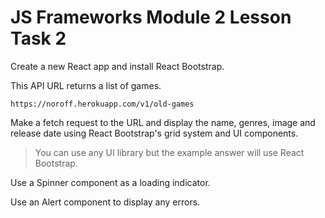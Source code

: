 # JS Frameworks Module 2 Lesson Task 2

Create a new React app and install React Bootstrap.

This API URL returns a list of games.

```
https://noroff.herokuapp.com/v1/old-games
```

Make a fetch request to the URL and display the name, genres, image and release date using React Bootstrap's grid system and UI components.

> You can use any UI library but the example answer will use React Bootstrap.

Use a Spinner component as a loading indicator.

Use an Alert component to display any errors.
